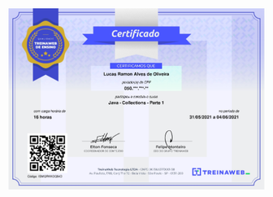 <img src="https://raw.githubusercontent.com/lramon2001/lramon2001.github.io/master/docs/media/java-colections-1_page-0001.jpg"/>
